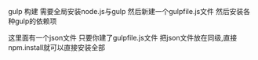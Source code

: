 gulp 构建
需要全局安装node.js与gulp
然后新建一个gulpfile.js文件
然后安装各种gulp的依赖项

这里面有一个json文件
只要你建了gulpfile.js文件
把json文件放在同级,直接npm.install就可以直接安装全部
